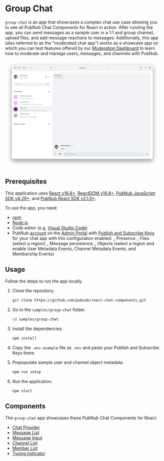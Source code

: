 # Group Chat

`group-chat` is an app that showcases a complex chat use case allowing you to see all PubNub Chat
Components for React in action. After running the app, you can send messages as a sample user in a
1:1 and group channel, upload files, and add message reactions to messages. Additionally, this app
(also referred to as the "moderated chat app") works as a showcase app on which you can test
features offered by our
[Moderation Dashboard](https://www.pubnub.com/docs/chat/moderation-dashboard/getting-started) to
learn how to moderate and manage users, messages, and channels with PubNub.

![Group chat app for React](screenshot.png)

## Prerequisites

This application uses [React v16.8+](https://www.npmjs.com/package/react/v/16.8.0),
[ReactDOM v16.8+](https://www.npmjs.com/package/react-dom),
[PubNub JavaScript SDK v4.29+](https://www.pubnub.com/docs/sdks/javascript/), and
[PubNub React SDK v2.1.0+](https://www.pubnub.com/docs/chat/react/setup).

To use the app, you need:

- [npm](https://docs.npmjs.com/cli/v6/commands/npm-install)
- [Node.js](https://nodejs.org/en/download/)
- Code editor (e.g. [Visual Studio Code](https://code.visualstudio.com/download))
- PubNub [account](https://www.pubnub.com/docs/setup/account-setup) on the
  [Admin Portal](https://admin.pubnub.com/) with
  [Publish and Subscribe Keys](https://www.pubnub.com/docs/basics/initialize-pubnub) for your chat
  app with this configuration enabled: _ Presence _ Files (select a region) _ Message persistence _
  Objects (select a region and enable User Metadata Events, Channel Metadata Events, and Membership
  Events)

## Usage

Follow the steps to run the app locally.

1. Clone the repository.

   ```bash
   git clone https://github.com/pubnub/react-chat-components.git
   ```

1. Go to the `samples/group-chat` folder.

   ```bash
   cd samples/group-chat
   ```

1. Install the dependencies.

   ```bash
   npm install
   ```

1. Copy the `.env.example` file as `.env` and paste your Publish and Subscribe Keys there.

1. Prepopulate sample user and channel object metadata.

   ```bash
   npm run setup
   ```

1. Run the application.

   ```bash
   npm start
   ```

## Components

The `group-chat` app showcases these PubNub Chat Components for React:

- [Chat Provider](https://www.pubnub.com/docs/chat/components/react/chat-provider)
- [Message List](https://www.pubnub.com/docs/chat/components/react/ui-components/message-list)
- [Message Input](https://www.pubnub.com/docs/chat/components/react/ui-components/message-input)
- [Channel List](https://www.pubnub.com/docs/chat/components/react/ui-components/channel-list)
- [Member List](https://www.pubnub.com/docs/chat/components/react/ui-components/member-list)
- [Typing Indicator](https://www.pubnub.com/docs/chat/components/react/ui-components/typing-indicator)
